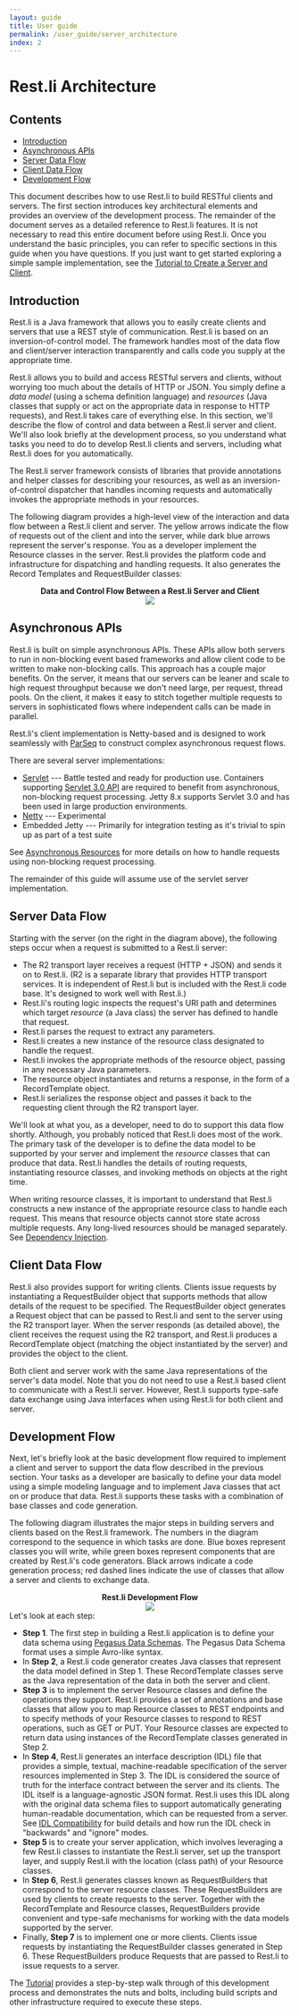 ```yaml
---
layout: guide
title: User guide
permalink: /user_guide/server_architecture
index: 2
---
```


# Rest.li Architecture

## Contents

  - [Introduction](#introduction)
  - [Asynchronous APIs](#asynchronous-apis)
  - [Server Data Flow](#server-data-flow)
  - [Client Data Flow](#client-data-flow)
  - [Development Flow](#development-flow)

This document describes how to use Rest.li to build RESTful clients and
servers. The first section introduces key architectural elements and
provides an overview of the development process. The remainder of the
document serves as a detailed reference to Rest.li features. It is not
necessary to read this entire document before using Rest.li. Once you
understand the basic principles, you can refer to specific sections in
this guide when you have questions. If you just want to get started
exploring a simple sample implementation, see the [Tutorial to Create a Server and Client](/rest.li/start/step_by_step).


## Introduction

Rest.li is a Java framework that allows you to easily create clients and
servers that use a REST style of communication. Rest.li is based on an
inversion-of-control model. The framework handles most of the data flow
and client/server interaction transparently and calls code you supply at
the appropriate time.

Rest.li allows you to build and access RESTful servers and clients,
without worrying too much about the details of HTTP or JSON. You simply
define a *data model* (using a schema definition language) and
*resources* (Java classes that supply or act on the appropriate data in
response to HTTP requests), and Rest.li takes care of everything else.
In this section, we'll describe the flow of control and data between a
Rest.li server and client. We'll also look briefly at the development
process, so you understand what tasks you need to do to develop Rest.li
clients and servers, including what Rest.li does for you automatically.

The Rest.li server framework consists of libraries that provide
annotations and helper classes for describing your resources, as well as
an inversion-of-control dispatcher that handles incoming requests and
automatically invokes the appropriate methods in your resources.

The following diagram provides a high-level view of the interaction and
data flow between a Rest.li client and server. The yellow arrows
indicate the flow of requests out of the client and into the server,
while dark blue arrows represent the server's response. You as a
developer implement the Resource classes in the server. Rest.li provides
the platform code and infrastructure for dispatching and handling
requests. It also generates the Record Templates and RequestBuilder
classes:

<center>
<b>Data and Control Flow Between a Rest.li Server and
Client</b><br><img src="/rest.li/images/RestLiClientServerFlow.png">

</center>
<a id="wiki-ServerDataFlow"></a>

## Asynchronous APIs

Rest.li is built on simple asynchronous APIs. These APIs allow both
servers to run in non-blocking event based frameworks and allow client
code to be written to make non-blocking calls. This approach has a
couple major benefits. On the server, it means that our servers can be
leaner and scale to high request throughput because we don't need large,
per request, thread pools. On the client, it makes it easy to stitch
together multiple requests to servers in sophisticated flows where
independent calls can be made in parallel.

Rest.li's client implementation is Netty-based and is designed to work
seamlessly with [ParSeq](https://github.com/linkedin/parseq) to
construct complex asynchronous request flows.

There are several server implementations:

-   [Servlet](/rest.li/Rest_li-with-Servlet-Containers)
    --- Battle tested and ready for production use. Containers
    supporting [Servlet 3.0
    API](http://download.oracle.com/otndocs/jcp/servlet-3.0-fr-eval-oth-JSpec/)
    are required to benefit from asynchronous, non-blocking request
    processing. Jetty 8.x supports Servlet 3.0 and has been used in
    large production environments.
-   [Netty](/rest.li/Rest_li-with-Netty)
    --- Experimental
-   Embedded Jetty --- Primarily for integration testing as it's trivial
    to spin up as part of a test suite

See [Asynchronous Resources](/rest.li/user_guide/restli_server#asynchronous-resources) for more details on how to handle requests using non-blocking request processing.

The remainder of this guide will assume use of the servlet server
implementation.

## Server Data Flow

Starting with the server (on the right in the diagram above), the
following steps occur when a request is submitted to a Rest.li server:

 - The R2 transport layer receives a request (HTTP + JSON) and sends it
on to Rest.li. (R2 is a separate library that provides HTTP transport
services. It is independent of Rest.li but is included with the Rest.li
code base. It's designed to work well with Rest.li.)
- Rest.li's routing logic inspects the request's URI path and
determines which target *resource* (a Java class) the server has defined
to handle that request.
- Rest.li parses the request to extract any parameters.
- Rest.li creates a new instance of the resource class designated to
handle the request.
- Rest.li invokes the appropriate methods of the resource object,
passing in any necessary Java parameters.
- The resource object instantiates and returns a response, in the form
of a RecordTemplate object.
- Rest.li serializes the response object and passes it back to the
requesting client through the R2 transport layer.

We'll look at what you, as a developer, need to do to support this data
flow shortly. Although, you probably noticed that Rest.li does most of
the work. The primary task of the developer is to define the data model
to be supported by your server and implement the *resource* classes that
can produce that data. Rest.li handles the details of routing requests,
instantiating resource classes, and invoking methods on objects at the
right time.

When writing resource classes, it is important to understand that
Rest.li constructs a new instance of the appropriate resource class to
handle each request. This means that resource objects cannot store state
across multiple requests. Any long-lived resources should be managed
separately. See [Dependency Injection](/rest.li/user_guide/restli_server#dependency-injection).

<a id="wiki-ClientDataFlow"></a>

## Client Data Flow

Rest.li also provides support for writing clients. Clients issue
requests by instantiating a RequestBuilder object that supports methods
that allow details of the request to be specified. The RequestBuilder
object generates a Request object that can be passed to Rest.li and sent
to the server using the R2 transport layer. When the server responds (as
detailed above), the client receives the request using the R2 transport,
and Rest.li produces a RecordTemplate object (matching the object
instantiated by the server) and provides the object to the client.

Both client and server work with the same Java representations of the
server's data model. Note that you do not need to use a Rest.li based
client to communicate with a Rest.li server. However, Rest.li supports
type-safe data exchange using Java interfaces when using Rest.li for
both client and server.

<a id="wiki-DevelopmentFlow"></a>

## Development Flow

Next, let's briefly look at the basic development flow required to
implement a client and server to support the data flow described in the
previous section. Your tasks as a developer are basically to define your
data model using a simple modeling language and to implement Java
classes that act on or produce that data. Rest.li supports these tasks
with a combination of base classes and code generation.

The following diagram illustrates the major steps in building servers
and clients based on the Rest.li framework. The numbers in the diagram
correspond to the sequence in which tasks are done. Blue boxes represent
classes you will write, while green boxes represent components that are
created by Rest.li's code generators. Black arrows indicate a code
generation process; red dashed lines indicate the use of classes that
allow a server and clients to exchange data.

<center>
<b>Rest.li Development
Flow</b><br><img src="/rest.li/images/RestLiCodeGen.png">

</center>
Let's look at each step:

-   **Step 1**. The first step in building a Rest.li application is to
    define your data schema using [Pegasus Data Schemas](/rest.li/DATA-Data-Schema-and-Templates). The
    Pegasus Data Schema format uses a simple Avro-like syntax.
-   In **Step 2**, a Rest.li code generator creates Java classes that
    represent the data model defined in Step 1. These RecordTemplate
    classes serve as the Java representation of the data in both the
    server and client.
-   **Step 3** is to implement the server Resource classes and define
    the operations they support. Rest.li provides a set of annotations
    and base classes that allow you to map Resource classes to REST
    endpoints and to specify methods of your Resource classes to respond
    to REST operations, such as GET or PUT. Your Resource classes are
    expected to return data using instances of the RecordTemplate
    classes generated in Step 2.
-   In **Step 4**, Rest.li generates an interface description (IDL) file
    that provides a simple, textual, machine-readable specification of
    the server resources implemented in Step 3. The IDL is considered
    the source of truth for the interface contract between the server
    and its clients. The IDL itself is a language-agnostic JSON format.
    Rest.li uses this IDL along with the original data schema files to
    support automatically generating human-readable documentation, which
    can be requested from a server. See [IDL Compatibility](/rest.li/setup/gradle#compatibility)
    for build details and how run the IDL check in "backwards" and
    "ignore" modes.
-   **Step 5** is to create your server application, which involves
    leveraging a few Rest.li classes to instantiate the Rest.li server,
    set up the transport layer, and supply Rest.li with the location
    (class path) of your Resource classes.
-   In **Step 6**, Rest.li generates classes known as RequestBuilders
    that correspond to the server resource classes. These
    RequestBuilders are used by clients to create requests to the
    server. Together with the RecordTemplate and Resource classes,
    RequestBuilders provide convenient and type-safe mechanisms for
    working with the data models supported by the server.
-   Finally, **Step 7** is to implement one or more clients. Clients
    issue requests by instantiating the RequestBuilder classes generated
    in Step 6. These RequestBuilders produce Requests that are passed to
    Rest.li to issue requests to a server.

The [Tutorial](/rest.li/start/step_by_step)
provides a step-by-step walk through of this development process and
demonstrates the nuts and bolts, including build scripts and other
infrastructure required to execute these steps.
